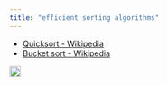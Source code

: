 ```yaml
---
title: "efficient sorting algorithms"
---
```


- [Quicksort - Wikipedia](https://en.wikipedia.org/wiki/Quicksort)
- [Bucket sort - Wikipedia](https://en.wikipedia.org/wiki/Bucket_sort)

<img src='https://scrapbox.io/api/pages/nishio-en/en/icon' alt='en.icon' height="19.5"/>